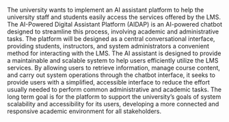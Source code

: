 The university wants to implement an AI assistant platform to help the university staff and students easily access the services offered by the LMS. The AI-Powered Digital Assistant Platform (AIDAP) is an AI-powered chatbot designed to streamline this process, involving academic and administrative tasks. The platform will be designed as a central conversational interface, providing students, instructors, and system administrators a convenient method for interacting with the LMS.
The AI assistant is designed to provide a maintainable and scalable system to help users efficiently utilize the LMS services. By allowing users to retrieve information, manage course content, and carry out system operations through the chatbot interface, it seeks to provide users with a simplified, accessible interface to reduce the effort usually needed to perform common administrative and academic tasks.
The long term goal is for the platform to support the university’s goals of system scalability and accessibility for its users, developing a more connected and responsive academic environment for all stakeholders.
